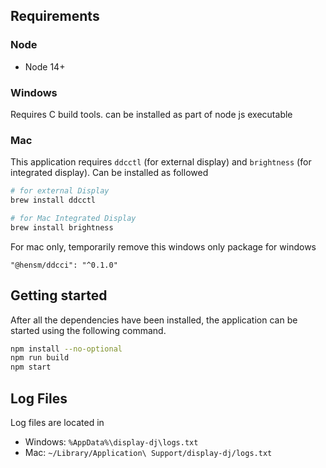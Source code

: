 ## Requirements

### Node

- Node 14+

### Windows

Requires C build tools. can be installed as part of node js executable

### Mac

This application requires `ddcctl` (for external display) and `brightness` (for integrated display). Can be installed as followed

```bash
# for external Display
brew install ddcctl

# for Mac Integrated Display
brew install brightness
```

For mac only, temporarily remove this windows only package for windows

```
"@hensm/ddcci": "^0.1.0"
```

## Getting started

After all the dependencies have been installed, the application can be started using the following command.

```bash
npm install --no-optional
npm run build
npm start
```

## Log Files

Log files are located in

- Windows: `%AppData%\display-dj\logs.txt`
- Mac: `~/Library/Application\ Support/display-dj/logs.txt`
